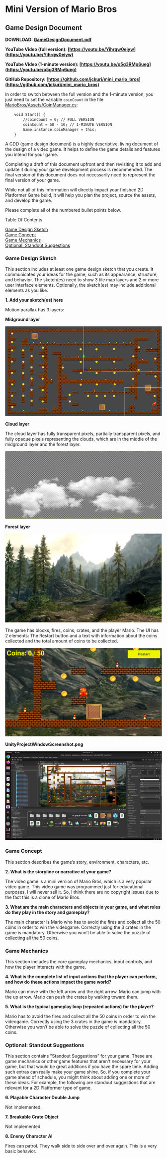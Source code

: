 # Mini Version of Mario Bros

## Game Design Document

**DOWNLOAD: [GameDesignDocument.pdf](./GameDesignDocument.pdf)**

**YouTube Video (full version): [https://youtu.be/Yihrqw0eiyw](https://youtu.be/Yihrqw0eiyw)**

**YouTube Video (1-minute version): [https://youtu.be/o5g3RMp6ueg](https://youtu.be/o5g3RMp6ueg)**

**GitHub Repository: [https://github.com/jckuri/mini_mario_bros](https://github.com/jckuri/mini_mario_bros)**

In order to switch between the full version and the 1-minute version, you just need to set the variable `coinCount` in the file [MarioBros/Assets/CoinManager.cs](./MarioBros/Assets/CoinManager.cs):

```
    void Start() {
        //coinCount = 0; // FULL VERSION
        coinCount = 50 - 10; // 1-MINUTE VERSION
        Game.instance.coinManager = this;
    }
```

A GDD (game design document) is a highly descriptive, living document of the design of a video game. It helps to define the game details and features you intend for your game.

Completing a draft of this document upfront and then revisiting it to add and update it during your game development process is recommended. The final version of this document does not necessarily need to represent the final version of your game.

While not all of this information will directly impact your finished 2D Platformer Game build, it will help you plan the project, source the assets, and develop the game.

Please complete all of the numbered bullet points below. 

Table Of Contents

[Game Design Sketch](#game-design-sketch)<br/>
[Game Concept](#game-concept)<br/>
[Game Mechanics](#game-mechanics)<br/>
[Optional: Standout Suggestions](#optional-standout-suggestions)<br/>

### Game Design Sketch

This section includes at least one game design sketch that you create. It communicates your ideas for the game, such as its appearance, structure, and behavior. The sketch(es) need to show 3 tile map layers and 2 or more user interface elements. Optionally, the sketch(es) may include additional elements as you like. 

**1. Add your sketch(es) here**

Motion parallax has 3 layers:

**Midground layer**

<img src="images/tilemap.png"/>

**Cloud layer**

The cloud layer has fully transparent pixels, partially transparent pixels, and fully opaque pixels representing the clouds, which are in the middle of the midground layer and the forest layer.

<img src="images/clouds.png"/>

**Forest layer**

<img src="images/woods.png"/>

The game has blocks, fires, coins, crates, and the player Mario. The UI has 2 elements: The Restart button and a text with information about the coins collected and the total amount of coins to be collected.

<img src="images/game.png"/>

**UnityProjectWindowScreenshot.png**

<img src="UnityProjectWindowScreenshot.png"/>



### Game Concept

This section describes the game’s story, environment, characters, etc.

**2. What is the storyline or narrative of your game?**

The video game is a mini version of Mario Bros, which is a very popular video game. This video game was programmed just for educational purposes. I will never sell it. So, I think there are no copyright issues due to the fact this is a clone of Mario Bros.


**3. What are the main characters and objects in your game, and what roles do they play in the story and gameplay?**

The main character is Mario who has to avoid the fires and collect all the 50 coins in order to win the videogame. Correctly using the 3 crates in the game is mandatory. Otherwise you won’t be able to solve the puzzle of collecting all the 50 coins.

### Game Mechanics

This section includes the core gameplay mechanics, input controls, and how the player interacts with the game.

**4. What is the complete list of input actions that the player can perform, and how do these actions impact the game world?**

Mario can move with the left arrow and the right arrow. Mario can jump with the up arrow. Mario can push the crates by walking toward them.


**5. What is the typical gameplay loop (repeated actions) for the player?**

Mario has to avoid the fires and collect all the 50 coins in order to win the videogame. Correctly using the 3 crates in the game is mandatory. Otherwise you won’t be able to solve the puzzle of collecting all the 50 coins.



### Optional: Standout Suggestions

This section contains "Standout Suggestions" for your game. These are game mechanics or other game features that aren't necessary for your game, but that would be great additions if you have the spare time. Adding such extras can really make your game shine. So, if you complete your game ahead of schedule, you might think about adding one or more of these ideas. For example, the following are standout suggestions that are relevant for a 2D Platformer type of game. 

**6. Playable Character Double Jump**

Not implemented.

**7. Breakable Crate Object**

Not implemented.

**8. Enemy Character AI**

Fires can patrol. They walk side to side over and over again. This is a very basic behavior.







